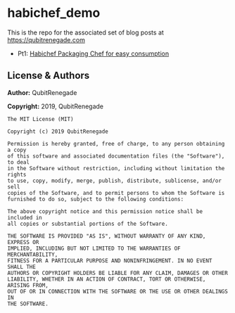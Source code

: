 # habichef_demo

This is the repo for the associated set of blog posts at https://qubitrenegade.com

* Pt1: [Habichef Packaging Chef for easy consumption](https://qubitrenegade.com/habitat/consul/docker/2019/04/08/Habichef-Packaging-Chef-for-easy-consumption.html)

## License & Authors

**Author:** QubitRenegade

**Copyright:** 2019, QubitRenegade

```
The MIT License (MIT)

Copyright (c) 2019 QubitRenegade

Permission is hereby granted, free of charge, to any person obtaining a copy
of this software and associated documentation files (the "Software"), to deal
in the Software without restriction, including without limitation the rights
to use, copy, modify, merge, publish, distribute, sublicense, and/or sell
copies of the Software, and to permit persons to whom the Software is
furnished to do so, subject to the following conditions:

The above copyright notice and this permission notice shall be included in
all copies or substantial portions of the Software.

THE SOFTWARE IS PROVIDED "AS IS", WITHOUT WARRANTY OF ANY KIND, EXPRESS OR
IMPLIED, INCLUDING BUT NOT LIMITED TO THE WARRANTIES OF MERCHANTABILITY,
FITNESS FOR A PARTICULAR PURPOSE AND NONINFRINGEMENT. IN NO EVENT SHALL THE
AUTHORS OR COPYRIGHT HOLDERS BE LIABLE FOR ANY CLAIM, DAMAGES OR OTHER
LIABILITY, WHETHER IN AN ACTION OF CONTRACT, TORT OR OTHERWISE, ARISING FROM,
OUT OF OR IN CONNECTION WITH THE SOFTWARE OR THE USE OR OTHER DEALINGS IN
THE SOFTWARE.
```
